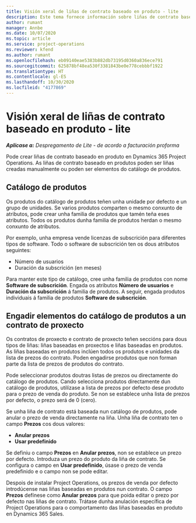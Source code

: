 ```yaml
---
title: Visión xeral de liñas de contrato baseado en produto - lite
description: Este tema fornece información sobre liñas de contrato baseado en produtos.
author: rumant
manager: Annbe
ms.date: 10/07/2020
ms.topic: article
ms.service: project-operations
ms.reviewer: kfend
ms.author: rumant
ms.openlocfilehash: eb09140eae5383b882db73195d0360a836ece791
ms.sourcegitcommit: 625878bf48ea530f3381843be0e778cebbbf1922
ms.translationtype: HT
ms.contentlocale: gl-ES
ms.lasthandoff: 10/30/2020
ms.locfileid: "4177869"
---
```

# <a name="product-based-contract-lines-overview---lite"></a>Visión xeral de liñas de contrato baseado en produto - lite

_**Aplícase a:** Despregamento de Lite - de acordo a facturación proforma_

Pode crear liñas de contrato baseado en produto en Dynamics 365 Project Operations. As liñas de contrato baseado en produtos poden ser liñas creadas manualmente ou poden ser elementos do catálogo de produtos.

## <a name="product-catalog"></a>Catálogo de produtos

Os produtos do catálogo de produtos teñen unha unidade por defecto e un grupo de unidades. Se varios produtos comparten o mesmo conxunto de atributos, pode crear unha familia de produtos que tamén teña eses atributos. Todos os produtos dunha familia de produtos herdan o mesmo conxunto de atributos.

Por exemplo, unha empresa vende licenzas de subscrición para diferentes tipos de software. Todo o software de subscrición ten os dous atributos seguintes:

- Número de usuarios
- Duración da subscrición (en meses)

Para manter este tipo de catálogo, cree unha familia de produtos con nome **Software de subscrición**. Engada os atributos **Número de usuarios** e **Duración da subscrición** á familia de produtos. A seguir, engada produtos individuais á familia de produtos **Software de subscrición**.

## <a name="add-product-catalog-items-to-a-project-contract"></a>Engadir elementos do catálogo de produtos a un contrato de proxecto

Os contratos de proxecto e contrato de proxecto teñen seccións para dous tipos de liñas: liñas baseadas en proxectos e liñas baseadas en produtos. As liñas baseadas en produtos inclúen todos os produtos e unidades da lista de prezos do contrato. Poden engadirse produtos que non forman parte da lista de prezos de produtos do contrato.

Pode seleccionar produtos doutras listas de prezos ou directamente do catálogo de produtos. Cando selecciona produtos directamente dun catálogo de produtos, utilízase a lista de prezos por defecto dese produto para o prezo de venda do produto. Se non se establece unha lista de prezos por defecto, o prezo será de 0 (cero).

Se unha liña de contrato está baseada nun catálogo de produtos, pode anular o prezo de venda directamente na liña. Unha liña de contrato ten o campo **Prezos** cos dous valores:

- **Anular prezos**
- **Usar predefinido**

Se definiu o campo **Prezos** en **Anular prezos**, non se establece un prezo por defecto. Introduza un prezo do produto da liña de contrato. Se configura o campo en **Usar predefinido**, úsase o prezo de venda predefinido e o campo non se pode editar.

Despois de instalar Project Operations, os prezos de venda por defecto introdúcense nas liñas baseadas en produtos nun contrato. O campo **Prezos** defínese como **Anular prezos** para que poida editar o prezo por defecto nas liñas de contrato. Trátase dunha anulación específica de Project Operations para o comportamento das liñas baseadas en produto en Dynamics 365 Sales.
